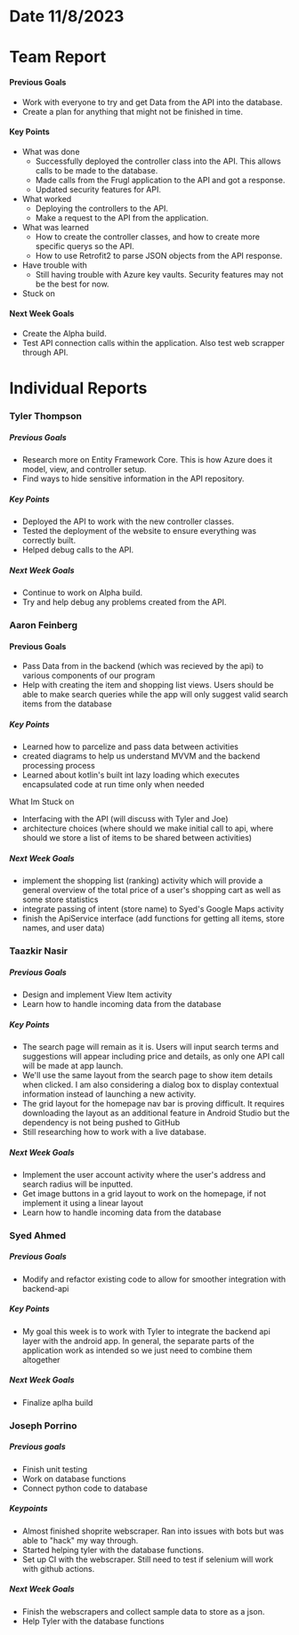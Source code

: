 # Date 11/8/2023
# Team Report

#### Previous Goals
- Work with everyone to try and get Data from the API into the database.
- Create a plan for anything that might not be finished in time.
#### Key Points
- What was done
  - Successfully deployed the controller class into the API. This allows calls to be made to the database.
  - Made calls from the Frugl application to the API and got a response.
  - Updated security features for API.
- What worked
  - Deploying the controllers to the API.
  - Make a request to the API from the application.
- What was learned
  - How to create the controller classes, and how to create more specific querys so the API.
  - How to use Retrofit2 to parse JSON objects from the API response.
- Have trouble with
  - Still having trouble with Azure key vaults. Security features may not be the best for now.
- Stuck on
  
#### Next Week Goals
- Create the Alpha build.
- Test API connection calls within the application. Also test web scrapper through API.


# Individual Reports

### Tyler Thompson
##### Previous Goals
- Research more on Entity Framework Core. This is how Azure does it model, view, and controller setup.
- Find ways to hide sensitive information in the API repository.
##### Key Points
- Deployed the API to work with the new controller classes.
- Tested the deployment of the website to ensure everything was correctly built.
- Helped debug calls to the API.
##### Next Week Goals
- Continue to work on Alpha build.
- Try and help debug any problems created from the API.
  
### Aaron Feinberg
#### Previous Goals
- Pass Data from in the backend (which was recieved by the api) to various components of our program 
- Help with creating the item and shopping list views. Users should be able to make search queries while the app will only suggest valid search items from the database
  
##### Key Points
- Learned how to parcelize and pass data between activities
- created diagrams to help us understand MVVM and the backend processing process
- Learned about kotlin's built int lazy loading which executes encapsulated code at run time only when needed 

What Im Stuck on
- Interfacing with the API (will discuss with Tyler and Joe)
- architecture choices (where should we make initial call to api, where should we store a list of items to be shared between activities)

##### Next Week Goals
- implement the shopping list (ranking) activity which will provide a general overview of the total price of a user's shopping cart as well as some store statistics
- integrate passing of intent (store name) to Syed's Google Maps activity
- finish the ApiService interface (add functions for getting all items, store names, and user data) 

### Taazkir Nasir
##### Previous Goals
- Design and implement View Item activity
- Learn how to handle incoming data from the database 

##### Key Points
- The search page will remain as it is. Users will input search terms and suggestions will appear including price and details, as only one API call will be made at app launch.
- We'll use the same layout from the search page to show item details when clicked. I am also considering a dialog box to display contextual information instead of launching a new activity.
- The grid layout for the homepage nav bar is proving difficult. It requires downloading the layout as an additional feature in Android Studio but the dependency is not being pushed to GitHub 
- Still researching how to work with a live database.
##### Next Week Goals
- Implement the user account activity where the user's address and search radius will be inputted. 
- Get image buttons in a grid layout to work on the homepage, if not implement it using a linear layout 
- Learn how to handle incoming data from the database  

### Syed Ahmed
##### Previous Goals
- Modify and refactor existing code to allow for smoother integration with backend-api

##### Key Points
- My goal this week is to work with Tyler to integrate the backend api layer with the android app. In general, the separate parts of the application work as intended so we just need to combine them altogether

##### Next Week Goals
- Finalize aplha build

### Joseph Porrino
##### Previous goals
- Finish unit testing
- Work on database functions
- Connect python code to database

##### Keypoints
- Almost finished shoprite webscraper. Ran into issues with bots but was able to "hack" my way through.
- Started helping tyler with the database functions.
- Set up CI with the webscraper. Still need to test if selenium will work with github actions.

##### Next Week Goals
- Finish the webscrapers and collect sample data to store as a json.
- Help Tyler with the database functions
